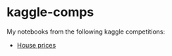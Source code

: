 # kaggle-comps
My notebooks from the following kaggle competitions:

 - [House prices](https://www.kaggle.com/competitions/house-prices-advanced-regression-techniques)

